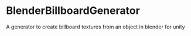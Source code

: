 # BlenderBillboardGenerator
A generator to create billboard textures from an object in blender for unity
